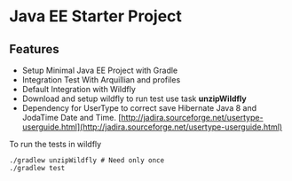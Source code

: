 Java EE Starter Project
========================

## Features

* Setup Minimal Java EE Project with Gradle
* Integration Test With Arquillian and profiles
* Default Integration with Wildfly
* Download and setup wildfly to run test use task **unzipWildfly**
* Dependency for UserType to correct save Hibernate Java 8 and JodaTime Date and Time. [http://jadira.sourceforge.net/usertype-userguide.html](http://jadira.sourceforge.net/usertype-userguide.html)

To run the tests in wildfly

```
./gradlew unzipWildfly # Need only once
./gradlew test
```
